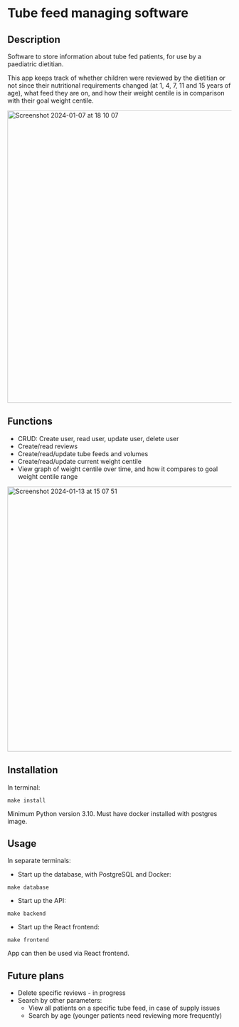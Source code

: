 # Tube feed managing software 

## Description
Software to store information about tube fed patients, for use by a paediatric dietitian.

This app keeps track of whether children were reviewed by the dietitian or not since 
their nutritional requirements changed (at 1, 4, 7, 11 and 15 years of age), what feed
they are on, and how their weight centile is in comparison with their goal weight centile.

<img width="656" alt="Screenshot 2024-01-07 at 18 10 07" src="https://github.com/dessertivore/tube-feed-manager/assets/95981224/05d0626a-fad6-4899-a71e-867e9f7fe8d4">

## Functions
- CRUD: Create user, read user, update user, delete user
- Create/read reviews
- Create/read/update tube feeds and volumes
- Create/read/update current weight centile
- View graph of weight centile over time, and how it compares to goal weight centile range

<img width="595" alt="Screenshot 2024-01-13 at 15 07 51" src="https://github.com/dessertivore/tube-feed-manager/assets/95981224/2df48748-abae-4da7-9080-63556809c2c9">

## Installation

In terminal: 

```shell
make install
```

Minimum Python version 3.10.
Must have docker installed with postgres image.

## Usage

In separate terminals:

- Start up the database, with PostgreSQL and Docker:

```shell
make database
```

- Start up the API:

```shell
make backend
```

- Start up the React frontend:

```shell
make frontend
```

App can then be used via React frontend.


## Future plans
- Delete specific reviews - in progress
- Search by other parameters:
    - View all patients on a specific tube feed, in case of supply issues
    - Search by age (younger patients need reviewing more frequently)
